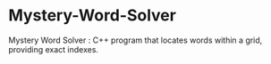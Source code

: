 # Mystery-Word-Solver
Mystery Word Solver : C++ program that locates words within a grid, providing exact indexes.
